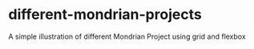 # different-mondrian-projects
A simple illustration of different Mondrian Project using grid and flexbox

